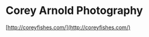 <!--
id: 2141233905
link: http://tumblr.atmos.org/post/2141233905/corey-arnold-photography
slug: corey-arnold-photography
date: Tue Dec 07 2010 23:08:09 GMT-0800 (PST)
publish: 2010-12-07
tags: 
title: Corey Arnold Photography
-->


Corey Arnold Photography
========================

[http://coreyfishes.com/](http://coreyfishes.com/)

